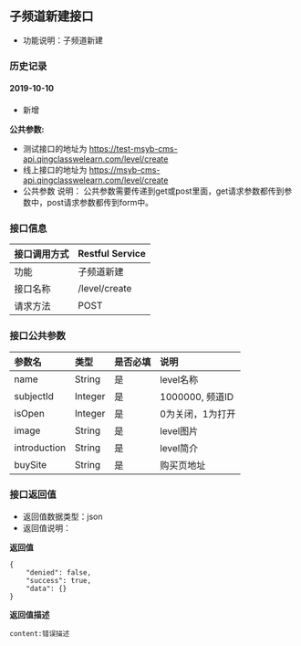 ## 子频道新建接口
+ 功能说明：子频道新建

### 历史记录

#### 2019-10-10 
- 新增

**公共参数:**
+ 测试接口的地址为 https://test-msyb-cms-api.qingclasswelearn.com/level/create
+ 线上接口的地址为 https://msyb-cms-api.qingclasswelearn.com/level/create
+ 公共参数 说明： 公共参数需要传递到get或post里面，get请求参数都传到参数中，post请求参数都传到form中。

### 接口信息
|接口调用方式 	|	Restful Service			|
|:--------------|:--------------------------|
|功能	     	| 子频道新建					|
|接口名称		|/level/create				|
|请求方法		|POST					    |

### 接口公共参数
|参数名		   		|类型	|是否必填	|说明			    					|
|:------------------|:------|:----------|:--------------------------------------|
|name				|String	|是		  	|level名称								|
|subjectId			|Integer|是		  	|1000000, 频道ID							|
|isOpen				|Integer|是		  	|0为关闭，1为打开							|
|image				|String	|是		  	|level图片								|
|introduction		|String	|是		  	|level简介								|
|buySite			|String	|是		  	|购买页地址								|

### 接口返回值
+ 返回值数据类型：json
+ 返回值说明：

**返回值**  

```
{
    "denied": false,
    "success": true,
    "data": {}
}
```

**返回值描述**  

```
content:错误描述
```